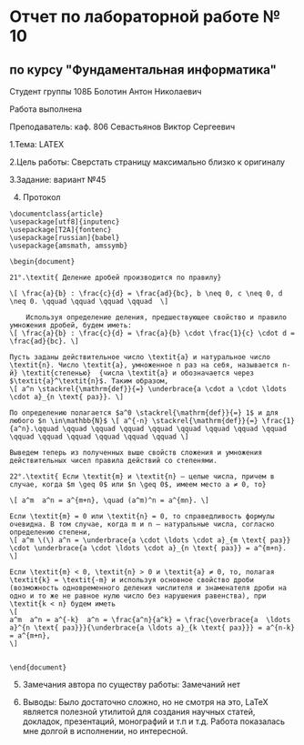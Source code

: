 # Отчет по лабораторной работе № 10
## по курсу "Фундаментальная информатика"

Студент группы 108Б Болотин Антон Николаевич

Работа выполнена

Преподаватель: каф. 806 Севастьянов Виктор Сергеевич

1.Тема: LATEX

2.Цель работы: Сверстать страницу максимально близко к оригиналу

З.3адание: вариант №45

4. Протокол


```
\documentclass{article}
\usepackage[utf8]{inputenc}
\usepackage[T2A]{fontenc}
\usepackage[russian]{babel}
\usepackage{amsmath, amssymb}

\begin{document}

21°.\textit{ Деление дробей производится по правилу}

\[ \frac{a}{b} : \frac{c}{d} = \frac{ad}{bc}, b \neq 0, c \neq 0, d \neq 0. \qquad \qquad \qquad \qquad  \]

    Используя определение деления, предшествующее свойство и правило умножения дробей, будем иметь:
\[ \frac{a}{b} : \frac{c}{d} = \frac{a}{b} \cdot \frac{1}{c} \cdot d = \frac{ad}{bc}. \]

Пусть заданы действительное число \textit{a} и натуральное число \textit{n}. Число \textit{a}, умноженное n раз на себя, называется n-й} \textit{степенью}  {числа \textit{a} и обозначается через $\textit{a}^\textit{n}$. Таким образом,
\[ a^n \stackrel{\mathrm{def}}{=} \underbrace{a \cdot a \cdot \ldots \cdot a}_{n \text{ раз}}. \]

По определению полагается $a^0 \stackrel{\mathrm{def}}{=} 1$ и для любого $n \in\mathbb{N}$ \[ a^{-n} \stackrel{\mathrm{def}}{=} \frac{1}{a^n}.\qquad \qquad \qquad \qquad \qquad \qquad \qquad \qquad \qquad \qquad \qquad \qquad \qquad \qquad \qquad \]

Выведем теперь из полученных выше свойств сложения и умножения действительных чисел правила действий со степенями.

22°.\textit{ Если \textit{m} и \textit{n} — целые числа, причем в случае, когда $m \geq 0$ или $n \geq 0$, имеем место а ≠ 0, то}

\[ a^m  a^n = a^{m+n}, \quad (a^m)^n = a^{mn}. \]

Если \textit{m} = 0 или \textit{n} = 0, то справедливость формулы очевидна. В том случае, когда m и n — натуральные числа, согласно определению степени,
\[ a^m \(\) a^n = \underbrace{a \cdot \ldots \cdot a}_{m \text{ раз}} \cdot \underbrace{a \cdot \ldots \cdot a}_{n \text{ раз}} = a^{m+n}. \]

Если \textit{m} < 0, \textit{n} > 0 и \textit{a} ≠ 0, то, полагая \textit{k} = \textit{-m} и используя основное свойство дроби (возможность одновременного деления числителя и знаменателя дроби на одно и то же не равное нулю число без нарушения равенства), при \textit{k < n} будем иметь
\[ 
a^m  a^n = a^{-k}  a^n = \frac{a^n}{a^k} = \frac{\overbrace{a  \ldots a}^{n \text{ раз}}}{\underbrace{a \ldots a}_{k \text{ раз}}} = a^{n-k} = a^{m+n}, 
\]


\end{document}
```

5. Замечания автора по существу работы: 
Замечаний нет

6. Выводы:
Было достаточно сложно, но не смотря на это, LaTeX является полезной утилитой для создания научных статей, докладок, презентаций, монографий и т.п и т.д. Работа показалась мне долгой в исполнении, но интересной.
